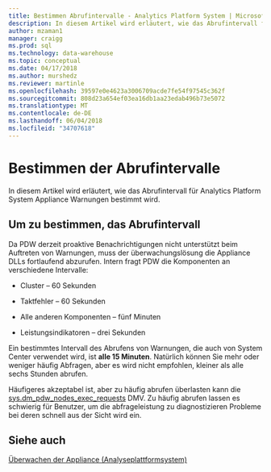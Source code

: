 ```yaml
---
title: Bestimmen Abrufintervalle - Analytics Platform System | Microsoft Docs
description: In diesem Artikel wird erläutert, wie das Abrufintervall für Analytics Platform System Appliance Warnungen bestimmt wird.
author: mzaman1
manager: craigg
ms.prod: sql
ms.technology: data-warehouse
ms.topic: conceptual
ms.date: 04/17/2018
ms.author: murshedz
ms.reviewer: martinle
ms.openlocfilehash: 39597e0e4623a3006709acde7fe54f97545c362f
ms.sourcegitcommit: 808d23a654ef03ea16db1aa23edab496b73e5072
ms.translationtype: MT
ms.contentlocale: de-DE
ms.lasthandoff: 06/04/2018
ms.locfileid: "34707618"
---
```

# <a name="determine-polling-frequency"></a>Bestimmen der Abrufintervalle
In diesem Artikel wird erläutert, wie das Abrufintervall für Analytics Platform System Appliance Warnungen bestimmt wird.  
  
## <a name="to-determine-the-polling-frequency"></a>Um zu bestimmen, das Abrufintervall  
Da PDW derzeit proaktive Benachrichtigungen nicht unterstützt beim Auftreten von Warnungen, muss der überwachungslösung die Appliance DLLs fortlaufend abzurufen.  Intern fragt PDW die Komponenten an verschiedene Intervalle:  
  
-   Cluster – 60 Sekunden  
  
-   Taktfehler – 60 Sekunden  
  
-   Alle anderen Komponenten – fünf Minuten  
  
-   Leistungsindikatoren – drei Sekunden  
  
Ein bestimmtes Intervall des Abrufens von Warnungen, die auch von System Center verwendet wird, ist **alle 15 Minuten**.  Natürlich können Sie mehr oder weniger häufig Abfragen, aber es wird nicht empfohlen, kleiner als alle sechs Stunden abrufen.  
  
Häufigeres akzeptabel ist, aber zu häufig abrufen überlasten kann die [sys.dm_pdw_nodes_exec_requests](http://msdn.microsoft.com/library/ms177648(v=sql11).aspx) DMV.  Zu häufig abrufen lassen es schwierig für Benutzer, um die abfrageleistung zu diagnostizieren Probleme bei deren schnell aus der Sicht wird ein.  
  
## <a name="see-also"></a>Siehe auch  
<!-- MISSING LINKS [Common Metadata Query Examples &#40;SQL Server PDW&#41;](../sqlpdw/common-metadata-query-examples-sql-server-pdw.md)  -->  
[Überwachen der Appliance &#40;Analyseplattformsystem&#41;](appliance-monitoring.md)  
  
